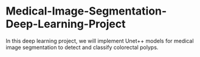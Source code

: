 # Medical-Image-Segmentation-Deep-Learning-Project
In this deep learning project, we will implement Unet++ models for medical image segmentation to detect and classify colorectal polyps.
